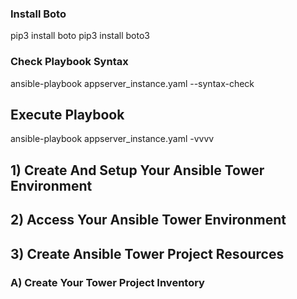### Install Boto
pip3 install boto
pip3 install boto3

### Check Playbook Syntax
ansible-playbook appserver_instance.yaml --syntax-check

## Execute Playbook
ansible-playbook appserver_instance.yaml -vvvv


## 1) Create And Setup Your Ansible Tower Environment


## 2) Access Your Ansible Tower Environment


## 3) Create Ansible Tower Project Resources
### A) Create Your Tower Project Inventory



